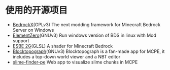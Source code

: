 # 使用的开源项目

* [BedrockX](https://github.com/Sysca11/BedrockX)(GPLv3) The next modding framework for Minecraft Bedrock Server on Windows 
* [ElementZero](https://github.com/Element-0/ElementZero)(GNUv3) Run windows version of BDS in linux with Mod support 
* [ESBE 2G](https://github.com/McbeEringi/esbe-2g)(GLSL) A shader for Minecraft Bedrock 
* [Blocktopograph](https://github.com/protolambda/blocktopograph)(GNUv3) Blocktopograph is a fan-made app for MCPE, it includes a top-down world viewer and a NBT editor 
* [slime-finder-pe](https://github.com/depressed-pho/slime-finder-pe) Web app to visualize slime chunks in MCPE 

